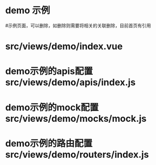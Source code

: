 # demo 示例

#示例页面，可以删除，如删除则需要将相关的关联删除，目前首页有引用
# src/views/demo/index.vue

# demo示例的apis配置src/views/demo/apis/index.js

# demo示例的mock配置src/views/demo/mocks/mock.js

# demo示例的路由配置 src/views/demo/routers/index.js
 